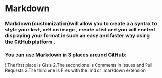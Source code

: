 # Markdown 

### Markdown (customization)will allow you to create a a syntax to style your text, add an image , create a list and you will control displaying your format in such an easy and faster way using the GitHub platform .

### You can use Markdown in 3 places around GitHub:

!.The first place is Gists
2.The second one is Comments in Issues and Pull Requests
3.The third one is Files with the .md or .markdown extension

 

